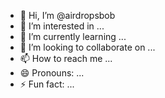 - 👋 Hi, I’m @airdropsbob
- 👀 I’m interested in ...
- 🌱 I’m currently learning ...
- 💞️ I’m looking to collaborate on ...
- 📫 How to reach me ...
- 😄 Pronouns: ...
- ⚡ Fun fact: ...

<!---
airdropsbob/airdropsbob is a ✨ special ✨ repository because its `README.md` (this file) appears on your GitHub profile.
You can click the Preview link to take a look at your changes.
--->
